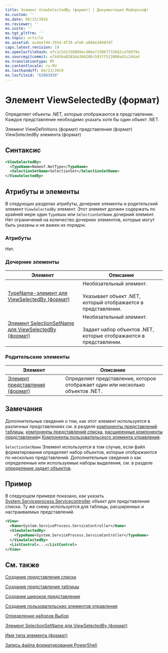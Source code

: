 ```yaml
---
title: Элемент ViewSelectedBy (формат) | Документация Майкрософт
ms.custom: ''
ms.date: 09/13/2016
ms.reviewer: ''
ms.suite: ''
ms.tgt_pltfrm: ''
ms.topic: article
ms.assetid: acdeef4d-3554-4f39-a7e6-a684e3848fd7
caps.latest.revision: 19
ms.openlocfilehash: efc1c5d1338889ecd0be7150b7733842ce78979e
ms.sourcegitcommit: e7445ba8203da304286c591ff513900ad1c244a4
ms.translationtype: MT
ms.contentlocale: ru-RU
ms.lasthandoff: 04/23/2019
ms.locfileid: "62083830"
---
```

# <a name="viewselectedby-element-format"></a>Элемент ViewSelectedBy (формат)

Определяет объекты .NET, которые отображаются в представлении. Каждое представление необходимо указать хотя бы один объект .NET.

Элемент ViewDefinitions (формат) представления (формат) ViewSelectedBy элемента (формат)

## <a name="syntax"></a>Синтаксис

```xml
<ViewSelectedBy>
  <TypeName>Nameof.NetType</TypeName>
  <SelectionSetName>SelectionSet</SelectionSetName>
</ViewSelectedBy>
```

## <a name="attributes-and-elements"></a>Атрибуты и элементы

В следующих разделах атрибуты, дочерние элементы и родительский элемент `ViewSelectedBy` элемент. Этот элемент должен содержать по крайней мере один `TypeName` или `SelectionSetName` дочерний элемент. Нет ограничений на количество дочерних элементов, которые могут быть указаны и не важен их порядок.

### <a name="attributes"></a>Атрибуты

Нет.

### <a name="child-elements"></a>Дочерние элементы

|Элемент|Описание|
|-------------|-----------------|
|[TypeName-элемент для ViewSelectedBy (формат)](./typename-element-for-viewselectedby-format.md)|Необязательный элемент.<br /><br /> Указывает объект .NET, который отображается в представлении.|
|[Элемент SelectionSetName для ViewSelectedBy (формат)](./selectionsetname-element-for-viewselectedby-format.md)|Необязательный элемент.<br /><br /> Задает набор объектов .NET, которые отображаются в представлении.|

### <a name="parent-elements"></a>Родительские элементы

|Элемент|Описание|
|-------------|-----------------|
|[Элемент представления (формат)](./view-element-format.md)|Определяет представление, которое отображает один или несколько объектов .NET.|

## <a name="remarks"></a>Замечания

Дополнительные сведения о том, как этот элемент используется в различных представлениях см. в разделе [компоненты представлений таблицы](./creating-a-table-view.md), [компоненты представлений списка](./creating-a-list-view.md), [расширенные компоненты представлений](./creating-a-wide-view.md)и [Компоненты пользовательского элемента управления](./creating-custom-controls.md).

`SelectionSetName` Элемент используется в том случае, если файл форматирования определяет набор объектов, которые отображаются по несколько представлений. Дополнительные сведения о как определенные или используемые наборы выделения, см. в разделе [определение задает объектов](./defining-selection-sets.md).

## <a name="example"></a>Пример

В следующем примере показано, как указать [System.Serviceprocess.Servicecontroller](/dotnet/api/System.ServiceProcess.ServiceController) объект для представления списка. Ту же схему используется для таблицы, расширенных и настраиваемых представлений.

```xml
<View>
  <Name>System.ServiceProcess.ServiceController</Name>
  <ViewSelectedBy>
    <TypeName>System.ServiceProcess.ServiceController</TypeName>
  </ViewSelectedBy>
  <ListControl>...</ListControl>
</View>
```

## <a name="see-also"></a>См. также

[Создание представления списка](./creating-a-list-view.md)

[Создание представления таблицы](./creating-a-table-view.md)

[Создание широкое представление](./creating-a-wide-view.md)

[Создание пользовательских элементов управления](./creating-custom-controls.md)

[Определение наборов Выбор](./defining-selection-sets.md)

[Элемент SelectionSetName для ViewSelectedBy (формат)](./selectionsetname-element-for-viewselectedby-format.md)

[Имя типа элемента (формат)](./typename-element-for-viewselectedby-format.md)

[Запись файла форматирования PowerShell](./writing-a-powershell-formatting-file.md)
